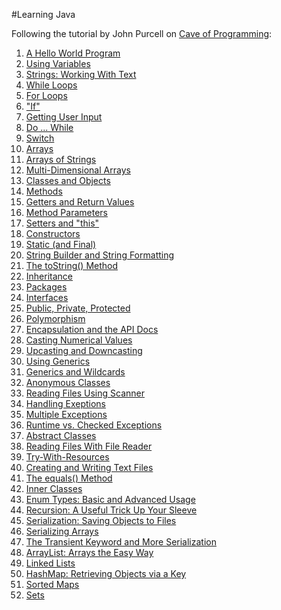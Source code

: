 #Learning Java

Following the tutorial by John Purcell on [Cave of Programming](http://courses.caveofprogramming.com/courses/java-for-complete-beginners):

1. [A Hello World Program](https://github.com/elenagarrone/learning-java/tree/master/Tutorial1%20-%20A%20Hello%20World%20Program)
2. [Using Variables](https://github.com/elenagarrone/learning-java/tree/master/Tutorial2%20-%20Using%20Variables)
3. [Strings: Working With Text](https://github.com/elenagarrone/learning-java/tree/master/Tutorial3%20-%20Strings:%20Working%20With%20Text)
4. [While Loops](https://github.com/elenagarrone/learning-java/tree/master/Tutorial4%20-%20While%20Loops)
5. [For Loops](https://github.com/elenagarrone/learning-java/tree/master/Tutorial5%20-%20For%20Loops)
6. ["If"](https://github.com/elenagarrone/learning-java/tree/master/Tutorial6%20-%20%22If%22)
7. [Getting User Input](https://github.com/elenagarrone/learning-java/tree/master/Tutorial7%20-%20Getting%20User%20Input)
8. [Do ... While](https://github.com/elenagarrone/learning-java/tree/master/Tutorial8%20-%20Do%20...%20While)
9. [Switch](https://github.com/elenagarrone/learning-java/tree/master/Tutorial9%20-%20Switch)
10. [Arrays](https://github.com/elenagarrone/learning-java/tree/master/Tutorial10%20-%20Arrays)
11. [Arrays of Strings](https://github.com/elenagarrone/learning-java/tree/master/Tutorial11%20-%20Arrays%20of%20Strings)
12. [Multi-Dimensional Arrays](https://github.com/elenagarrone/learning-java/tree/master/Tutorial12%20-%20Multi-Dimensional%20Arrays)
13. [Classes and Objects](https://github.com/elenagarrone/learning-java/tree/master/Tutorial13%20-%20Classes%20and%20Objects)
14. [Methods](https://github.com/elenagarrone/learning-java/tree/master/Tutorial14%20-%20Methods)
15. [Getters and Return Values](https://github.com/elenagarrone/learning-java/tree/master/Tutorial15%20-%20Getters%20and%20Return%20Values)
16. [Method Parameters](https://github.com/elenagarrone/learning-java/tree/master/Tutorial16%20-%20Method%20Parameters)
17. [Setters and "this"](https://github.com/elenagarrone/learning-java/tree/master/Tutorial17%20-%20Setters%20and%20%22this%22)
18. [Constructors](https://github.com/elenagarrone/learning-java/tree/master/Tutorial18%20-%20Constructors)
19. [Static (and Final)](https://github.com/elenagarrone/learning-java/tree/master/Tutorial19%20-%20Static%20(and%20Final))
20. [String Builder and String Formatting](https://github.com/elenagarrone/learning-java/tree/master/Tutorial20%20-%20String%20Builder%20and%20String%20Formatting)
21. [The toString() Method](https://github.com/elenagarrone/learning-java/tree/master/Tutorial21%20-%20The%20toString()%20Method)
22. [Inheritance](https://github.com/elenagarrone/learning-java/tree/master/Tutorial22%20-%20Inheritance)
23. [Packages](https://github.com/elenagarrone/learning-java/tree/master/Tutorial23%20-%20Packages)
24. [Interfaces](https://github.com/elenagarrone/learning-java/tree/master/Tutorial24%20-%20Interfaces)
25. [Public, Private, Protected](https://github.com/elenagarrone/learning-java/tree/master/Tutorial25%20-%20Public%2C%20Private%2C%20Protected)
26. [Polymorphism](https://github.com/elenagarrone/learning-java/tree/master/Tutorial26%20-%20Polymorphism)
27. [Encapsulation and the API Docs](https://github.com/elenagarrone/learning-java/tree/master/Tutorial27%20-%20Encapsulation%20and%20the%20API%20Docs)
28. [Casting Numerical Values](https://github.com/elenagarrone/learning-java/tree/master/Tutorial28%20-%20Casting%20Numerical%20Values)
29. [Upcasting and Downcasting](https://github.com/elenagarrone/learning-java/tree/master/Tutorial29%20-%20Upcasting%20and%20Downcasting)
30. [Using Generics](https://github.com/elenagarrone/learning-java/tree/master/Tutorial30%20-%20Using%20Generics)
31. [Generics and Wildcards](https://github.com/elenagarrone/learning-java/tree/master/Tutorial31%20-%20Generics%20and%20Wildcards)
32. [Anonymous Classes](https://github.com/elenagarrone/learning-java/tree/master/Tutorial32%20-%20Anonymous%20Classes)
33. [Reading Files Using Scanner](https://github.com/elenagarrone/learning-java/tree/master/Tutorial33%20-%20Reading%20Files%20Using%20Scanner)
34. [Handling Exeptions](https://github.com/elenagarrone/learning-java/tree/master/Tutorial34%20-%20Handling%20Exeptions)
35. [Multiple Exceptions](https://github.com/elenagarrone/learning-java/tree/master/Tutorial35%20-%20Multiple%20Exceptions)
36. [Runtime vs. Checked Exceptions](https://github.com/elenagarrone/learning-java/tree/master/Tutorial36%20-%20Runtime%20vs.%20Checked%20Exceptions)
37. [Abstract Classes](https://github.com/elenagarrone/learning-java/tree/master/Tutorial37%20-%20Abstract%20Classes)
38. [Reading Files With File Reader](https://github.com/elenagarrone/learning-java/tree/master/Tutorial38%20-%20Reading%20Files%20With%20File%20Reader)
39. [Try-With-Resources](https://github.com/elenagarrone/learning-java/tree/master/Tutorial39%20-%20Try-With-Resources)
40. [Creating and Writing Text Files](https://github.com/elenagarrone/learning-java/tree/master/Tutorial40%20-%20Creating%20and%20Writing%20Text%20Files)
41. [The equals() Method](https://github.com/elenagarrone/learning-java/tree/master/Tutorial41%20-%20The%20equals()%20Method)
42. [Inner Classes](https://github.com/elenagarrone/learning-java/tree/master/Tutorial42%20-%20Inner%20Classes)
43. [Enum Types: Basic and Advanced Usage](https://github.com/elenagarrone/learning-java/tree/master/Tutorial43%20-%20Enum%20Types%20(Basic%20and%20Advanced%20Usage))
44. [Recursion: A Useful Trick Up Your Sleeve](https://github.com/elenagarrone/learning-java/tree/master/Tutorial44%20-%20Recursion%20(A%20Useful%20Trick%20Up%20Your%20Sleeve))
45. [Serialization: Saving Objects to Files](https://github.com/elenagarrone/learning-java/tree/master/Tutorial45%20-%20Serialization%20(Saving%20Objects%20to%20Files))
46. [Serializing Arrays](https://github.com/elenagarrone/learning-java/tree/master/Tutorial46%20-%20Serializing%20Arrays)
47. [The Transient Keyword and More Serialization](https://github.com/elenagarrone/learning-java/tree/master/Tutorial47%20-%20The%20Transient%20Keyword%20and%20More%20Serialization)
48. [ArrayList: Arrays the Easy Way](https://github.com/elenagarrone/learning-java/tree/master/Tutorial48%20-%20ArrayList%20(Arrays%20the%20Easy%20Way))
49. [Linked Lists](https://github.com/elenagarrone/learning-java/tree/master/Tutorial49%20-%20Linked%20Lists)
50. [HashMap: Retrieving Objects via a Key](https://github.com/elenagarrone/learning-java/tree/master/Tutorial50%20-%20HashMap%20(Retrieving%20Objects%20via%20a%20Key))
51. [Sorted Maps](https://github.com/elenagarrone/learning-java/tree/master/Tutorial51%20-%20Sorted%20Maps)
52. [Sets](https://github.com/elenagarrone/learning-java/tree/master/Tutorial52%20-%20Sets)
